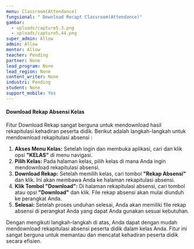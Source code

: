 ```yaml
---
menu: Classroom(Attendance)
fungsional: " Download Recapt Classroom(Attendance)"
gambar:
  - uploads/capture5.3.png
  - uploads/capture5.44.png
super_admin: Allow
admin: Allow
mentor: Allow
teacher: Pending
partner: None
lead_program: None
lead_region: None
content_writer: None
industri: Pending
student: None
support_mobile: Yes
---
```

#### **Download Rekap Absensi Kelas**

Fitur Download Rekap sangat berguna untuk mendownload hasil rekapitulasi kehadiran peserta didik. Berikut adalah langkah-langkah untuk mendownload rekapitulasi absensi :

1. **Akses Menu Kelas:** Setelah login dan membuka aplikasi, cari dan klik opsi **"KELAS"** di menu navigasi.
2. **Pilih Kelas:** Pada halaman kelas, pilih kelas di mana Anda ingin mendownload rekapitulasi absensi.
3. **Download Rekap:** Setelah memilih kelas, cari tombol **"Rekap Absensi"** dan klik. Ini akan membawa Anda ke halaman rekapitulasi absensi.
4. **Klik Tombol "Download":** Di halaman rekapitulasi absensi, cari tombol atau opsi **"Download"** dan klik. File rekap absensi akan mulai diunduh ke perangkat Anda.
5. **Selesai:** Setelah proses unduhan selesai, Anda akan memiliki file rekap absensi di perangkat Anda yang dapat Anda gunakan sesuai kebutuhan.

Dengan mengikuti langkah-langkah di atas, Anda dapat dengan mudah mendownload rekapitulasi absensi peserta didik dalam kelas Anda. Fitur ini sangat berguna untuk memantau dan mencatat kehadiran peserta didik secara efisien.